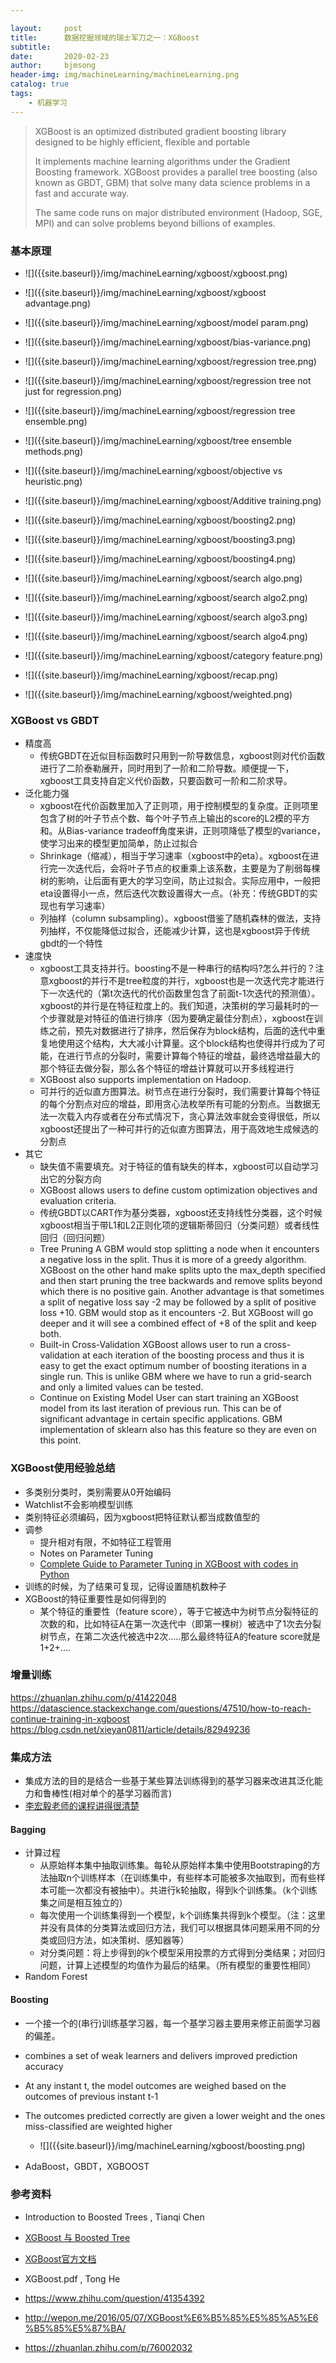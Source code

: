 ```yaml
---

layout:     post
title:      数据挖掘领域的瑞士军刀之一：XGBoost
subtitle:   
date:       2020-02-23
author:     bjmsong
header-img: img/machineLearning/machineLearning.png
catalog: true
tags:
    - 机器学习
---
```


>XGBoost is an optimized distributed gradient boosting library designed to be highly efficient, flexible and portable
>
>It implements machine learning algorithms under the Gradient Boosting framework. XGBoost provides a parallel tree boosting (also known as GBDT, GBM) that solve many data science problems in a fast and accurate way.
>
>The same code runs on major distributed environment (Hadoop, SGE, MPI) and can solve problems beyond billions of examples.





### 基本原理

<ul> 
<li markdown="1"> 
![]({{site.baseurl}}/img/machineLearning/xgboost/xgboost.png) 
</li> 
</ul> 

<ul> 
<li markdown="1"> 
![]({{site.baseurl}}/img/machineLearning/xgboost/xgboost advantage.png) 
</li> 
</ul> 

<ul> 
<li markdown="1"> 
![]({{site.baseurl}}/img/machineLearning/xgboost/model param.png) 
</li> 
</ul> 

<ul> 
<li markdown="1"> 
![]({{site.baseurl}}/img/machineLearning/xgboost/bias-variance.png) 
</li> 
</ul> 

<ul> 
<li markdown="1"> 
![]({{site.baseurl}}/img/machineLearning/xgboost/regression tree.png) 
</li> 
</ul> 

<ul> 
<li markdown="1"> 
![]({{site.baseurl}}/img/machineLearning/xgboost/regression tree not just for regression.png) 
</li> 
</ul> 

<ul> 
<li markdown="1"> 
![]({{site.baseurl}}/img/machineLearning/xgboost/regression tree ensemble.png) 
</li> 
</ul> 

<ul> 
<li markdown="1"> 
![]({{site.baseurl}}/img/machineLearning/xgboost/tree ensemble methods.png) 
</li> 
</ul> 

<ul> 
<li markdown="1"> 
![]({{site.baseurl}}/img/machineLearning/xgboost/objective vs heuristic.png) 
</li> 
</ul> 

<ul> 
<li markdown="1"> 
![]({{site.baseurl}}/img/machineLearning/xgboost/Additive training.png) 
</li> 
</ul> 

<ul> 
<li markdown="1"> 
![]({{site.baseurl}}/img/machineLearning/xgboost/boosting2.png) 
</li> 
</ul> 

<ul> 
<li markdown="1"> 
![]({{site.baseurl}}/img/machineLearning/xgboost/boosting3.png) 
</li> 
</ul> 

<ul> 
<li markdown="1"> 
![]({{site.baseurl}}/img/machineLearning/xgboost/boosting4.png) 
</li> 
</ul> 

<ul> 
<li markdown="1"> 
![]({{site.baseurl}}/img/machineLearning/xgboost/search algo.png) 
</li> 
</ul> 

<ul> 
<li markdown="1"> 
![]({{site.baseurl}}/img/machineLearning/xgboost/search algo2.png) 
</li> 
</ul> 

<ul> 
<li markdown="1"> 
![]({{site.baseurl}}/img/machineLearning/xgboost/search algo3.png) 
</li> 
</ul>

<ul> 
<li markdown="1"> 
![]({{site.baseurl}}/img/machineLearning/xgboost/search algo4.png) 
</li> 
</ul>

<ul> 
<li markdown="1"> 
![]({{site.baseurl}}/img/machineLearning/xgboost/category feature.png) 
</li> 
</ul>

<ul> 
<li markdown="1"> 
![]({{site.baseurl}}/img/machineLearning/xgboost/recap.png) 
</li> 
</ul>

<ul> 
<li markdown="1"> 
![]({{site.baseurl}}/img/machineLearning/xgboost/weighted.png) 
</li> 
</ul>



### XGBoost vs GBDT

- 精度高
  - 传统GBDT在近似目标函数时只用到一阶导数信息，xgboost则对代价函数进行了二阶泰勒展开，同时用到了一阶和二阶导数。顺便提一下，xgboost工具支持自定义代价函数，只要函数可一阶和二阶求导。
- 泛化能力强
  - xgboost在代价函数里加入了正则项，用于控制模型的复杂度。正则项里包含了树的叶子节点个数、每个叶子节点上输出的score的L2模的平方和。从Bias-variance tradeoff角度来讲，正则项降低了模型的variance，使学习出来的模型更加简单，防止过拟合
  - Shrinkage（缩减），相当于学习速率（xgboost中的eta）。xgboost在进行完一次迭代后，会将叶子节点的权重乘上该系数，主要是为了削弱每棵树的影响，让后面有更大的学习空间，防止过拟合。实际应用中，一般把eta设置得小一点，然后迭代次数设置得大一点。（补充：传统GBDT的实现也有学习速率）
  - 列抽样（column subsampling）。xgboost借鉴了随机森林的做法，支持列抽样，不仅能降低过拟合，还能减少计算，这也是xgboost异于传统gbdt的一个特性
- 速度快
  - xgboost工具支持并行。boosting不是一种串行的结构吗?怎么并行的？注意xgboost的并行不是tree粒度的并行，xgboost也是一次迭代完才能进行下一次迭代的（第t次迭代的代价函数里包含了前面t-1次迭代的预测值）。xgboost的并行是在特征粒度上的。我们知道，决策树的学习最耗时的一个步骤就是对特征的值进行排序（因为要确定最佳分割点），xgboost在训练之前，预先对数据进行了排序，然后保存为block结构，后面的迭代中重复地使用这个结构，大大减小计算量。这个block结构也使得并行成为了可能，在进行节点的分裂时，需要计算每个特征的增益，最终选增益最大的那个特征去做分裂，那么各个特征的增益计算就可以开多线程进行
  - XGBoost also supports implementation on Hadoop.
  - 可并行的近似直方图算法。树节点在进行分裂时，我们需要计算每个特征的每个分割点对应的增益，即用贪心法枚举所有可能的分割点。当数据无法一次载入内存或者在分布式情况下，贪心算法效率就会变得很低，所以xgboost还提出了一种可并行的近似直方图算法，用于高效地生成候选的分割点
- 其它
  - 缺失值不需要填充。对于特征的值有缺失的样本，xgboost可以自动学习出它的分裂方向
  - XGBoost allows users to define custom optimization objectives and evaluation criteria.
  - 传统GBDT以CART作为基分类器，xgboost还支持线性分类器，这个时候xgboost相当于带L1和L2正则化项的逻辑斯蒂回归（分类问题）或者线性回归（回归问题）
  - Tree Pruning
    A GBM would stop splitting a node when it encounters a negative loss in the split. Thus it is more of a greedy algorithm.
    XGBoost on the other hand make splits upto the max_depth specified and then start pruning the tree backwards and remove splits beyond which there is no positive gain.
    Another advantage is that sometimes a split of negative loss say -2 may be followed by a split of positive loss +10. GBM would stop as it encounters -2. But XGBoost will go deeper and it will see a combined effect of +8 of the split and keep both.
  - Built-in Cross-Validation
    XGBoost allows user to run a cross-validation at each iteration of the boosting process and thus it is easy to get the exact optimum number of boosting iterations in a single run.
    This is unlike GBM where we have to run a grid-search and only a limited values can be tested.
  - Continue on Existing Model
    User can start training an XGBoost model from its last iteration of previous run. This can be of significant advantage in certain specific applications.
    GBM implementation of sklearn also has this feature so they are even on this point.


### XGBoost使用经验总结
- 多类别分类时，类别需要从0开始编码
- Watchlist不会影响模型训练
- 类别特征必须编码，因为xgboost把特征默认都当成数值型的
- 调参
  - 提升相对有限，不如特征工程管用
  - Notes on Parameter Tuning 
  - [Complete Guide to Parameter Tuning in XGBoost with codes in Python](https://www.analyticsvidhya.com/blog/2016/03/complete-guide-parameter-tuning-xgboost-with-codes-python/)
- 训练的时候，为了结果可复现，记得设置随机数种子
- XGBoost的特征重要性是如何得到的
  - 某个特征的重要性（feature score），等于它被选中为树节点分裂特征的次数的和，比如特征A在第一次迭代中（即第一棵树）被选中了1次去分裂树节点，在第二次迭代被选中2次…..那么最终特征A的feature score就是 1+2+….



### 增量训练
https://zhuanlan.zhihu.com/p/41422048
https://datascience.stackexchange.com/questions/47510/how-to-reach-continue-training-in-xgboost
https://blog.csdn.net/xieyan0811/article/details/82949236


### 集成方法

- 集成方法的目的是结合一些基于某些算法训练得到的基学习器来改进其泛化能力和鲁棒性(相对单个的基学习器而言)
- [李宏毅老师的课程讲得很清楚](https://bjmsong.github.io/2020/03/28/%E6%9D%8E%E5%AE%8F%E6%AF%85%E6%9C%BA%E5%99%A8%E5%AD%A6%E4%B9%A0%E4%B9%8B%E4%B8%89/)

#### Bagging

- 计算过程
  - 从原始样本集中抽取训练集。每轮从原始样本集中使用Bootstraping的方法抽取n个训练样本（在训练集中，有些样本可能被多次抽取到，而有些样本可能一次都没有被抽中）。共进行k轮抽取，得到k个训练集。（k个训练集之间是相互独立的）
  - 每次使用一个训练集得到一个模型，k个训练集共得到k个模型。（注：这里并没有具体的分类算法或回归方法，我们可以根据具体问题采用不同的分类或回归方法，如决策树、感知器等）
  - 对分类问题：将上步得到的k个模型采用投票的方式得到分类结果；对回归问题，计算上述模型的均值作为最后的结果。（所有模型的重要性相同）
- Random Forest



#### Boosting

- 一个接一个的(串行)训练基学习器，每一个基学习器主要用来修正前面学习器的偏差。

- combines a set of weak learners and delivers improved prediction accuracy

- At any instant t, the model outcomes are weighed based on the outcomes of previous instant t-1

- The outcomes predicted correctly are given a lower weight and the ones miss-classified are weighted higher

  <ul> 
  <li markdown="1"> 
  ![]({{site.baseurl}}/img/machineLearning/xgboost/boosting.png) 
  </li> 
  </ul> 

- AdaBoost，GBDT，XGBOOST

  

### 参考资料

- Introduction to Boosted Trees , Tianqi Chen

- [XGBoost 与 Boosted Tree](https://blog.csdn.net/haoxiaoxiaoyu/article/details/78463312)

- [XGBoost官方文档](https://xgboost.readthedocs.io/en/latest/index.html)

- XGBoost.pdf , Tong He

- https://www.zhihu.com/question/41354392

- http://wepon.me/2016/05/07/XGBoost%E6%B5%85%E5%85%A5%E6%B5%85%E5%87%BA/

- https://zhuanlan.zhihu.com/p/76002032

  

  

  


